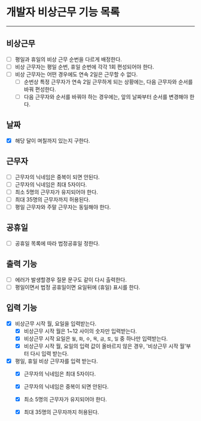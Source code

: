 # 개발자 비상근무 기능 목록

-----

## 비상근무
- [ ] 평일과 휴일의 비상 근무 순번을 다르게 배정한다.
- [ ] 비상 근무자는 평일 순번, 휴일 순번에 각각 1회 편성되어야 한다.
- [ ] 비상 근무자는 어떤 경우에도 연속 2일은 근무할 수 없다.
  - [ ] 순번상 특정 근무자가 연속 2일 근무하게 되는 상황에는, 다음 근무자와 순서를 바꿔 편성한다.
  - [ ] 다음 근무자와 순서를 바꿔야 하는 경우에는, 앞의 날짜부터 순서를 변경해야 한다.

## 날짜
- [x] 해당 달이 며칠까지 있는지 구한다. 

## 근무자
- [ ] 근무자의 닉네임은 중복이 되면 안된다.
- [ ] 근무자의 닉네임은 최대 5자이다.
- [ ] 최소 5명의 근무자가 유지되어야 한다.
- [ ] 최대 35명의 근무자까지 허용된다.
- [ ] 평일 근무자와 주말 근무자는 동일해야 한다.

## 공휴일
- [ ] 공휴일 목록에 따라 법정공휴일 정한다.

## 출력 기능
- [ ] 에러가 발생할경우 질문 문구도 같이 다시 출력한다.
- [ ] 평일이면서 법정 공휴일이면 요일뒤에 (휴일) 표시를 한다.

## 입력 기능
- [x] 비상근무 시작 월, 요일을 입력받는다.
  - [x] 비상근무 시작 월은 1~12 사이의 숫자만 입력받는다.
  - [x] 비상근무 시작 요일은 `월`, `화`, `수`, `목`, `금`, `토`, `일` 중 하나만 입력받는다.
  - [x] 비상근무 시작 월, 요일의 입력 값이 올바르지 않은 경우, '비상근무 시작 월'부터 다시 입력 받는다.
- [x] 평일, 휴일 비상 근무자를 입력 받는다.
  - [x] 근무자의 닉네임은 최대 5자이다.
  - [x] 근무자의 닉네임은 중복이 되면 안된다.
  - [x] 최소 5명의 근무자가 유지되어야 한다.
  - [x] 최대 35명의 근무자까지 허용된다.

